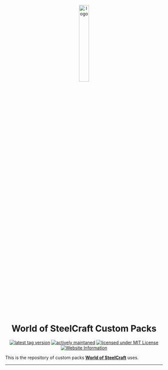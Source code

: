 <p align="center" width="20px">
  <img src="https://files.worldofsteelcraft.tk/files/assets/web/logo.png" alt="logo" width="25%"/><br>  
  <h1 align="center">World of SteelCraft Custom Packs</h1>
  <p align="center">
  <a href="https://github.com/worldofsteelcraft/wosccustompacks/tags"><img src="https://img.shields.io/github/v/tag/worldofsteelcraft/wosccustompacks?style=plastic" alt="latest tag version"></a>
  <a href="https://github.com/worldofsteelcraft/woscweb/commits/main"><img src="https://img.shields.io/maintenance/yes/2023?style=plastic" alt="actively maintaned"></a>
  <a href="https://github.com/worldofsteelcraft/wosccustompacks/blob/main/LICENSE"><img src="https://img.shields.io/badge/license-MIT-green?style=plastic" alt="licensed under MIT License"></a>
    <br>
    <a href="worldofsteelcraft.tk"><img src="https://img.shields.io/badge/Website-worldofsteelcraft.tk-green?style=plastic" alt="Website Information"></a>
  </p>
</p>

This is the repository of custom packs **[World of SteelCraft](https://worldofsteelcraft.tk/server/smp)** uses.  

---

